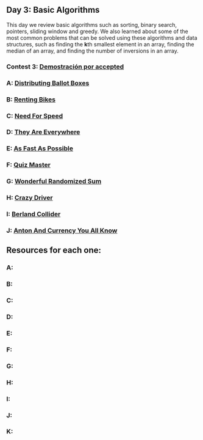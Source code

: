 ## Day 3: Basic Algorithms
This day we review basic algorithms such as sorting, binary search, pointers, sliding window and greedy. We also learned about some of the most common problems that can be solved using these algorithms and data structures, such as finding the <strong>k</strong>th smallest element in an array, finding the median of an array, and finding the number of inversions in an array.

### Contest 3: [Demostración por accepted](https://vjudge.net/contest/570004)

### **A:** [Distributing Ballot Boxes](https://www.spoj.com/problems/BALLOT/)

### **B:** [Renting Bikes](https://codeforces.com/problemset/problem/363/D)

### **C:** [Need For Speed](https://open.kattis.com/problems/speed)

### **D:** [They Are Everywhere](https://codeforces.com/problemset/problem/701/C)

### **E:** [As Fast As Possible](https://codeforces.com/problemset/problem/701/D)

### **F:** [Quiz Master](https://codeforces.com/problemset/problem/1777/C)

### **G:** [Wonderful Randomized Sum](https://codeforces.com/problemset/problem/33/C)

### **H:** [Crazy Driver](https://open.kattis.com/problems/driver)

### **I:** [Berland Collider](https://codeforces.com/problemset/problem/24/E)

### **J:** [Anton And Currency You All Know](https://codeforces.com/problemset/problem/508/B)



## Resources for each one:

### A:

### B:

### C:

### D:

### E:

### F:

### G:

### H:

### I:

### J:

### K: